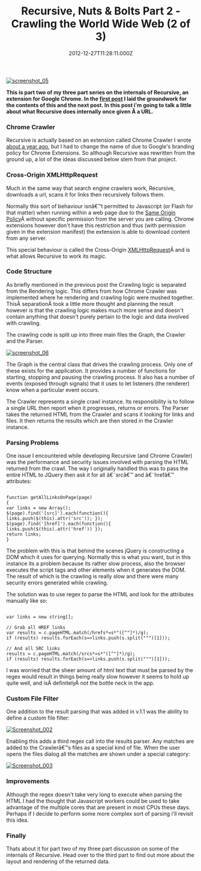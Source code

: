 ﻿---
coverImage: /images/fallback-post-header.png
date: "2012-12-27T11:28:11.000Z"
tags:
  - canvas2d
  - chrome
  - crawler
  - extension
  - graph
  - html
  - javascript
  - spider
  - typescript
title: "Recursive, Nuts & Bolts Part 2 - Crawling the World Wide Web (2 of 3)"
oldUrl: /programming/recursive-nuts-bolts-part-2-crawling-the-world-wide-web-2-of-3
---

[![screenshot_05](https://www.mikecann.blog/wp-content/uploads/2012/12/screenshot_05.png)](/posts/recursive-nuts-bolts-part-2-crawling-the-world-wide-web-2-of-3/attachment/screenshot_05-5/)

**This is part two of my three part series on the internals of Recursive, an extension for Google Chrome. In the [first post](/posts/?p=2287) I laid the groundwork for the contents of this and the next post. In this post i'm going to talk a little about what Recursive does internally once given Â a URL.**

### Chrome Crawler

<!-- more -->

Recursive is actually based on an extension called Chrome Crawler I wrote [about a year ago](/posts/chrome-crawler-a-web-crawler-written-in-javascript/), but I had to change the name of due to Google's branding policy for Chrome Extensions. So although Recursive was rewritten from the ground up, a lot of the ideas discussed below stem from that project.

### Cross-Origin XMLHttpRequest

Much in the same way that search engine crawlers work, Recursive, downloads a url, scans it for links then recursively follows them.

Normally this sort of behaviour isnâ€™t permitted to Javascript (or Flash for that matter) when running within a web page due to the [Same Origin Policy](https://en.wikipedia.org/wiki/Same_origin_policy)Â without specific permission from the server you are calling. Chrome extensions however don't have this restriction and thus (with permission given in the extension manifest) the extension is able to download content from any server.

This special behaviour is called the Cross-Origin [XMLHttpRequest](https://developer.chrome.com/extensions/xhr.html)Â and is what allows Recursive to work its magic.

### Code Structure

As briefly mentioned in the previous post the Crawling logic is separated from the Rendering logic. This differs from how Chrome Crawler was implemented where he rendering and crawling logic were mushed together. ThisÂ separationÂ took a little more thought and planning the result however is that the crawling logic makes much more sense and doesn't contain anything that doesn't purely pertain to the logic and data involved with crawling.

The crawling code is split up into three main files the Graph, the Crawler and the Parser.

[![screenshot_06](https://www.mikecann.blog/wp-content/uploads/2012/12/screenshot_06.png)](/posts/recursive-nuts-bolts-part-2-crawling-the-world-wide-web-2-of-3/attachment/screenshot_06-4/)

The Graph is the central class that drives the crawling process. Only one of these exists for the application. It provides a number of functions for starting, stopping and pausing the crawling process. It also has a number of events (exposed through signals) that it uses to let listeners (the renderer) know when a particular event occurs.

The Crawler represents a single crawl instance. Its responsibility is to follow a single URL then report when it progresses, returns or errors. The Parser takes the returned HTML from the Crawler and scans it looking for links and files. It then returns the results which are then stored in the Crawler instance.

### Parsing Problems

One issue I encountered while developing Recursive (and Chrome Crawler) was the performance and security issues involved with parsing the HTML returned from the crawl. The way I originally handled this was to pass the entire HTML to JQuery then ask it for all â€˜srcâ€™ and â€˜hrefâ€™ attributes:

```

function getAllLinksOnPage(page)
{
var links = new Array();
$(page).find('[src]').each(function(){ links.push($(this).attr('src')); });
$(page).find('[href]').each(function(){ links.push($(this).attr('href')) });
return links;
}

```

The problem with this is that behind the scenes jQuery is constructing a DOM which it uses for querying. Normally this is what you want, but in this instance its a problem because its rather slow process, also the browser executes the script tags and other elements when it generates the DOM. The result of which is the crawling is really slow and there were many security errors generated while crawling.

The solution was to use regex to parse the HTML and look for the attributes manually like so:

```

var links = new string[];

// Grab all HREF links
var results = c.pageHTML.match(/hrefs*=s*"([^"]*)/g);
if (results) results.forEach(s=>links.push(s.split(""")[1]));

// And all SRC links
results = c.pageHTML.match(/srcs*=s*"([^"]*)/g);
if (results) results.forEach(s=>links.push(s.split(""")[1]));

```

I was worried that the sheer amount of html text that must be parsed by the regex would result in things being really slow however it seems to hold up quite well, and isÂ definitelyÂ not the bottle neck in the app.

### Custom File Filter

One addition to the result parsing that was added in v.1.1 was the ability to define a custom file filter:

[![Screenshot_002](https://www.mikecann.blog/wp-content/uploads/2012/12/Screenshot_002.png)](/posts/recursive-v-1-1/attachment/screenshot_002/)

Enabling this adds a third regex call into the results parser. Any matches are added to the Crawlerâ€™s files as a special kind of file. When the user opens the files dialog all the matches are shown under a special category:

[![Screenshot_003](https://www.mikecann.blog/wp-content/uploads/2012/12/Screenshot_003.png)](/posts/recursive-v-1-1/attachment/screenshot_003/)

### Improvements

Although the regex doesn't take very long to execute when parsing the HTML I had the thought that Javascript workers could be used to take advantage of the multiple cores that are present in most CPUs these days. Perhaps if I decide to perform some more complex sort of parsing i'll revisit this idea.

### Finally

Thats about it for part two of my three part discussion on some of the internals of Recursive. Head over to the third part to find out more about the layout and rendering of the returned data.
